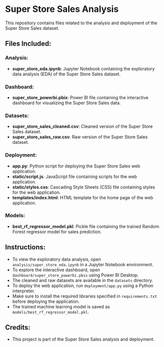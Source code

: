 # Super Store Sales Analysis

This repository contains files related to the analysis and deployment of the Super Store Sales dataset.

## Files Included:

### Analysis:
- **super_store_eda.ipynb**: Jupyter Notebook containing the exploratory data analysis (EDA) of the Super Store Sales dataset.

### Dashboard:
- **super_store_powerbi.pbix**: Power BI file containing the interactive dashboard for visualizing the Super Store Sales data.

### Datasets:
- **super_store_sales_cleaned.csv**: Cleaned version of the Super Store Sales dataset.
- **super_store_sales_raw.csv**: Raw version of the Super Store Sales dataset.

### Deployment:
- **app.py**: Python script for deploying the Super Store Sales web application.
- **static/script.js**: JavaScript file containing scripts for the web application.
- **static/styles.css**: Cascading Style Sheets (CSS) file containing styles for the web application.
- **templates/index.html**: HTML template for the home page of the web application.

### Models:
- **best_rf_regressor_model.pkl**: Pickle file containing the trained Random Forest regressor model for sales prediction.

## Instructions:

- To view the exploratory data analysis, open `analysis/super_store_eda.ipynb` in a Jupyter Notebook environment.
- To explore the interactive dashboard, open `dashboard/super_store_powerbi.pbix` using Power BI Desktop.
- The cleaned and raw datasets are available in the `datasets` directory.
- To deploy the web application, run `deployment/app.py` using a Python interpreter.
- Make sure to install the required libraries specified in `requirements.txt` before deploying the application.
- The trained machine learning model is saved as `models/best_rf_regressor_model.pkl`.

## Credits:

- This project is part of the Super Store Sales analysis and deployment.
